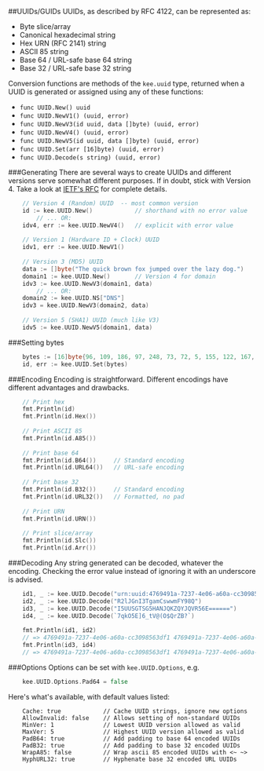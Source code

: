 ##UUIDs/GUIDs
UUIDs, as described by RFC 4122, can be represented as:
- Byte slice/array
- Canonical hexadecimal string
- Hex URN (RFC 2141) string
- ASCII 85 string
- Base 64 / URL-safe base 64 string
- Base 32 / URL-safe base 32 string

Conversion functions are methods of the `kee.uuid` type, returned when a UUID is generated or assigned using any of these functions:

- `func UUID.New() uuid`
- `func UUID.NewV1() (uuid, error)`
- `func UUID.NewV3(id uuid, data []byte) (uuid, error)`
- `func UUID.NewV4() (uuid, error)`
- `func UUID.NewV5(id uuid, data []byte) (uuid, error)`
- `func UUID.Set(arr [16]byte) (uuid, error)`
- `func UUID.Decode(s string) (uuid, error)`

###Generating
There are several ways to create UUIDs and different versions serve somewhat different purposes. If in doubt, stick with Version 4. Take a look at [IETF's RFC](http://www.ietf.org/rfc/rfc4122.txt) for complete details.
```go
    // Version 4 (Random) UUID  -- most common version
    id := kee.UUID.New()            // shorthand with no error value
        // ... OR:
    idv4, err := kee.UUID.NewV4()   // explicit with error value
    
    // Version 1 (Hardware ID + Clock) UUID
    idv1, err := kee.UUID.NewV1()
    
    // Version 3 (MD5) UUID
    data := []byte("The quick brown fox jumped over the lazy dog.")
    domain1 := kee.UUID.New()       // Version 4 for domain
    idv3 := kee.UUID.NewV3(domain1, data) 
        // ... OR:
    domain2 := kee.UUID.NS["DNS"]
    idv3 = kee.UUID.NewV3(domain2, data)
    
    // Version 5 (SHA1) UUID (much like V3)
    idv5 := kee.UUID.NewV5(domain1, data)
```
###Setting bytes
```go
    bytes := [16]byte{96, 109, 186, 97, 248, 73, 72, 5, 155, 122, 167, 157, 88, 212, 217, 94}
    id, err := kee.UUID.Set(bytes)
```
###Encoding
Encoding is straightforward. Different encodings have different advantages and drawbacks.
```go
    // Print hex
    fmt.Println(id)
    fmt.Println(id.Hex())
    
    // Print ASCII 85
    fmt.Println(id.A85())
    
    // Print base 64
    fmt.Println(id.B64())     // Standard encoding
    fmt.Println(id.URL64())   // URL-safe encoding
    
    // Print base 32
    fmt.Println(id.B32())     // Standard encoding
    fmt.Println(id.URL32())   // Formatted, no pad
    
    // Print URN
    fmt.Println(id.URN()) 
    
    // Print slice/array
    fmt.Println(id.Slc())
    fmt.Println(id.Arr()) 
```
###Decoding
Any string generated can be decoded, whatever the encoding. Checking the error value instead of ignoring it with an underscore is advised.
```go
    id1, _ := kee.UUID.Decode("urn:uuid:4769491a-7237-4e06-a60a-cc3098563df1")
    id2, _ := kee.UUID.Decode("R2lJGnI3TgamCswwmFY98Q")
    id3, _ := kee.UUID.Decode("I5UUSGTSG5HANJQKZQYJQVR56E======")
    id4, _ := kee.UUID.Decode(`7qkO5E]6_tV@(O$QrZB?`)
    
    fmt.Println(id1, id2)
    // => 4769491a-7237-4e06-a60a-cc3098563df1 4769491a-7237-4e06-a60a-cc3098563df1
    fmt.Println(id3, id4)
    // => 4769491a-7237-4e06-a60a-cc3098563df1 4769491a-7237-4e06-a60a-cc3098563df1
```
###Options
Options can be set with  `kee.UUID.Options`, e.g.

```go
    kee.UUID.Options.Pad64 = false
```
Here's what's available, with default values listed:
```
    Cache: true            // Cache UUID strings, ignore new options
    AllowInvalid: false    // Allows setting of non-standard UUIDs
    MinVer: 1              // Lowest UUID version allowed as valid
    MaxVer: 5              // Highest UUID version allowed as valid
    PadB64: true           // Add padding to base 64 encoded UUIDs
    PadB32: true           // Add padding to base 32 encoded UUIDs
    WrapA85: false         // Wrap ascii 85 encoded UUIDs with <~ ~>
    HyphURL32: true        // Hyphenate base 32 encoded URL UUIDs
```